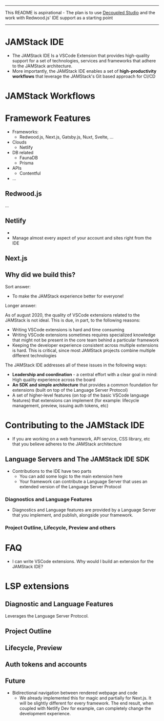 ----

This README is aspirational - The plan is to use [Decoupled Studio](https://marketplace.visualstudio.com/items?itemName=decoupled.studio) and the work with Redwood.js' IDE support as a starting point

----

# JAMStack IDE

* The JAMStack IDE Is a VSCode Extension that provides high-quality support for a set of technologies, services and frameworks that adhere to the JAMStack architecture.
* More importantly, the JAMStack IDE enables a set of **high-productivity workflows** that leverage the JAMStack's Git based approach for CI/CD

# JAMStack Workflows



# Framework Features

* Frameworks:
  * Redwood.js, Next.js, Gatsby.js, Nuxt, Svelte, ...
* Clouds
  * Netlify
* DB related
  * FaunaDB
  * Prisma
* APIs
  * Contentful
* ...

## Redwood.js

...

## Netlify

* 
* Manage almost every aspect of your account and sites right from the IDE

## Next.js

## Why did we build this?

Sort answer:
* To make the JAMStack experience better for everyone!

Longer answer:

As of august 2020, the quality of VSCode extensions related to the JAMStack is not ideal.
This is due, in part, to the following reasons:

* Writing VSCode extensions is hard and time consuming
* Writing VSCode extensions sometimes requires specialized knowledge that might not be present in the core team behind a particular framework
* Keeping the developer experience consistent across multiple extensions is hard. This is critical, since most JAMStack projects combine multiple different technologies

The JAMStack IDE addresses all of these issues in the following ways:

* **Leadership and coordination** - a central effort with a clear goal in mind: High quality experience across the board
* **An SDK and simple architecture** that provides a common foundation for extensions (built on top of the Language Server Protocol)
* A set of higher-level features (on top of the basic VSCode language features) that extensions can implement (for example: lifecycle management, preview, issuing auth tokens, etc)

# Contributing to the JAMStack IDE

* If you are working on a web framework, API service, CSS library, etc that you believe adheres to the JAMStack architecture

## Language Servers and The JAMStack IDE SDK

* Contributions to the IDE have two parts
  * You can add some logic to the main extension here
  * Your framework can contribute a Language Server that uses an extended version of the Language Server Protocol

### Diagnostics and Language Features

* Diagnostics and Language features are provided by a Language Server that you implement, and publish, alongside your framework.


### Project Outline, Lifecycle, Preview and others


# FAQ

* I can write VSCode extensions. Why would I build an extension for the JAMStack IDE?

# LSP extensions

## Diagnostic and Language Features

Leverages the Language Server Protocol.

## Project Outline

## Lifecycle, Preview

## Auth tokens and accounts

## Future

* Bidirectional navigation between rendered webpage and code
  * We already implemented this for magic and partially for Next.js. It will be slightly different for every framework. The end result, when coupled with Netlify Dev for example, can completely change the development experience.


